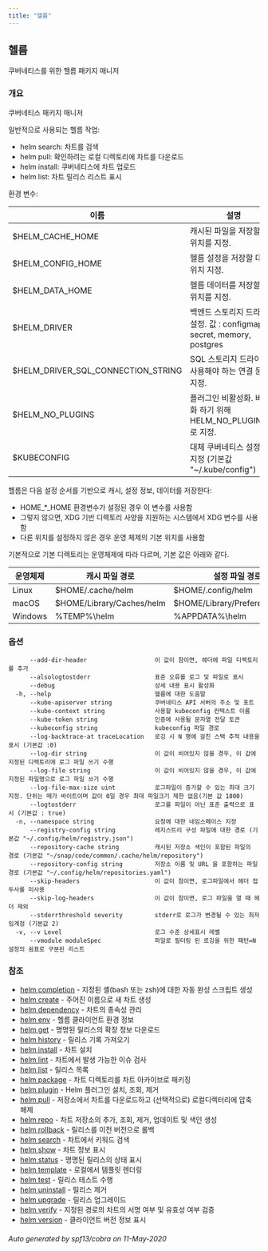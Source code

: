 ```yaml
---
title: "헬름"
---
```


## 헬름

쿠버네티스를 위한 헬름 패키지 매니저

### 개요

쿠버네티스 패키지 매니저

일반적으로 사용되는 헬름 작업:

- helm search:    차트를 검색
- helm pull:      확인하려는 로컬 디렉토리에 차트를 다운로드
- helm install:   쿠버네티스에 차트 업로드
- helm list:      차트 릴리스 리스트 표시

환경 변수:

| 이름                               | 설명                                                                       |
|------------------------------------|-----------------------------------------------------------------------------------|
| $HELM_CACHE_HOME                    | 캐시된 파일을 저장할 대체 위치를 지정.                                                          |
| $HELM_CONFIG_HOME                   | 헬름 설정을 저장할 대체 위치 지정.                                                          |
| $HELM_DATA_HOME                     | 헬름 데이터를 저장할 대체 위치를 지정.                                                        |
| $HELM_DRIVER                       | 백엔드 스토리지 드라이버 설정. 값 : configmap, secret, memory, postgres                       |
| $HELM_DRIVER_SQL_CONNECTION_STRING | SQL 스토리지 드라이버가 사용해야 하는 연결 문자열 지정.                                              |
| $HELM_NO_PLUGINS                   | 플러그인 비활성화. 비활성화 하기 위해 HELM_NO_PLUGINS=1 로 지정.                                  |
| $KUBECONFIG                        | 대체 쿠버네티스 설정 파일 지정 (기본값 "~/.kube/config")                                              |

헬름은 다음 설정 순서를 기반으로 캐시, 설정 정보, 데이터를 저장한다:

- HOME_*_HOME 환경변수가 설정된 경우 이 변수를 사용함
- 그렇지 않으면, XDG 기반 디렉토리 사양을 지원하는 시스템에서 XDG 변수를 사용함
- 다른 위치를 설정하지 않은 경우 운영 체제의 기본 위치를 사용함

기본적으로 기본 디렉토리는 운영체제에 따라 다르며, 기본 값은 아래와 같다.

| 운영체제             | 캐시 파일 경로                 | 설정 파일 경로                      | 데이터 저장 경로              |
|------------------|---------------------------|--------------------------------|-------------------------|
| Linux            | $HOME/.cache/helm         | $HOME/.config/helm             | $HOME/.local/share/helm |
| macOS            | $HOME/Library/Caches/helm | $HOME/Library/Preferences/helm | $HOME/Library/helm      |
| Windows          | %TEMP%\helm               | %APPDATA%\helm                 | %APPDATA%\helm          |


### 옵션 

```
      --add-dir-header                   이 값이 참이면, 헤더에 파일 디렉토리를 추가
      --alsologtostderr                  표준 오류를 로그 및 파일로 표시
      --debug                            상세 내용 표시 활성화
  -h, --help                             헬름에 대한 도움말
      --kube-apiserver string            쿠버네티스 API 서버의 주소 및 포트
      --kube-context string              사용할 kubeconfig 컨텍스트 이름
      --kube-token string                인증에 사용될 문자열 전달 토큰
      --kubeconfig string                kubeconfig 파일 경로
      --log-backtrace-at traceLocation   로깅 시 N 행에 걸친 스택 추적 내용을 표시 (기본값 :0)
      --log-dir string                   이 값이 비어있지 않을 경우, 이 값에 지정된 디렉토리에 로그 파일 쓰기 수행
      --log-file string                  이 값이 비어있지 않을 경우, 이 값에 지정된 파일명으로 로그 파일 쓰기 수행
      --log-file-max-size uint           로그파일이 증가할 수 있는 최대 크기 지정. 단위는 메가 바이트이며 값이 0일 경우 최대 파일크기 제한 없음(기본 값 1800)
      --logtostderr                      로그를 파일이 아닌 표준 출력으로 표시 (기본값 : true)
  -n, --namespace string                 요청에 대한 네임스페이스 지정
      --registry-config string           레지스트리 구성 파일에 대한 경로 (기본값 "~/.config/helm/registry.json")
      --repository-cache string          캐시된 저장소 색인이 포함된 파일의 경로 (기본값 "~/snap/code/common/.cache/helm/repository")
      --repository-config string         저장소 이름 및 URL 을 포함하는 파일 경로 (기본값 "~/.config/helm/repositories.yaml")
      --skip-headers                     이 값이 참이면, 로그파일에서 헤더 접두사를 미사용
      --skip-log-headers                 이 값이 참이면, 로그 파일을 열 때 헤더 제외
      --stderrthreshold severity         stderr로 로그가 변경될 수 있는 최저 임계점 (기본값 2)
  -v, --v Level                          로그 수준 상세표시 레벨
      --vmodule moduleSpec               파일로 필터링 된 로깅을 위한 패턴=N 설정의 쉼표로 구분된 리스트
```

### 참조

* [helm completion](/docs/helm/helm_completion)	 - 지정된 셸(bash 또는 zsh)에 대한 자동 완성 스크립트 생성
* [helm create](/docs/helm/helm_create)	 - 주어진 이름으로 새 차트 생성
* [helm dependency](/docs/helm/helm_dependency)	 - 차트의 종속성 관리
* [helm env](/docs/helm/helm_env)	 - 헬름 클라이언트 환경 정보
* [helm get](/docs/helm/helm_get)	 - 명명된 릴리스의 확장 정보 다운로드
* [helm history](/docs/helm/helm_history)	 - 릴리스 기록 가져오기
* [helm install](/docs/helm/helm_install)	 - 차트 설치
* [helm lint](/docs/helm/helm_lint)	 - 차트에서 발생 가능한 이슈 검사
* [helm list](/docs/helm/helm_list)	 - 릴리스 목록
* [helm package](/docs/helm/helm_package)	 - 차트 디렉토리를 차트 아카이브로 패키징
* [helm plugin](/docs/helm/helm_plugin)	 - Helm 플러그인 설치, 조회, 제거
* [helm pull](/docs/helm/helm_pull)	 - 저장소에서 차트를 다운로드하고 (선택적으로) 로컬디렉터리에 압축 해제
* [helm repo](/docs/helm/helm_repo)	 - 차트 저장소의 추가, 조회, 제거, 업데이트 및 색인 생성
* [helm rollback](/docs/helm/helm_rollback)	 - 릴리스를 이전 버전으로 롤백
* [helm search](/docs/helm/helm_search)	 - 차트에서 키워드 검색
* [helm show](/docs/helm/helm_show)	 - 차트 정보 표시
* [helm status](/docs/helm/helm_status)	 - 명명된 릴리스의 상태 표시
* [helm template](/docs/helm/helm_template)	 - 로컬에서 템플릿 렌더링
* [helm test](/docs/helm/helm_test)	 - 릴리스 테스트 수행
* [helm uninstall](/docs/helm/helm_uninstall)	 - 릴리스 제거
* [helm upgrade](/docs/helm/helm_upgrade)	 - 릴리스 업그레이드
* [helm verify](/docs/helm/helm_verify)	 - 지정된 경로의 차트의 서명 여부 및 유효성 여부 검증
* [helm version](/docs/helm/helm_version)	 - 클라이언트 버전 정보 표시 

###### Auto generated by spf13/cobra on 11-May-2020
